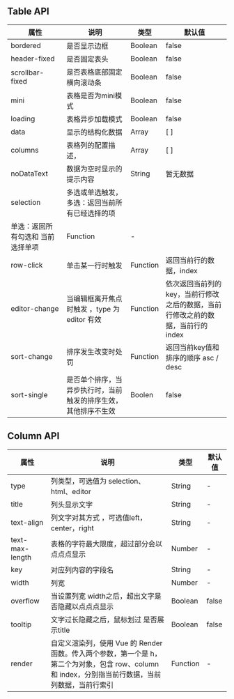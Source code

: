 ## Table API
| 属性                | 说明                              | 类型       | 默认值                                         |
|-------------------|---------------------------------|----------|---------------------------------------------|
| bordered          | 是否显示边框                          | Boolean  | false                                       |
| header-fixed      | 是否固定表头                          | Boolean  | false                                       |
| scrollbar-fixed   | 是否表格底部固定横向滚动条                   | Boolean  | false                                       |
| mini              | 表格是否为mini模式                     | Boolean  | false                                       |
| loading           | 表格异步加载模式                        | Boolean  | false                                       |
| data              | 显示的结构化数据                        | Array    | [ ]                                         |
| columns           | 表格列的配置描述，                       | Array    | [ ]                                         |
| noDataText        | 数据为空时显示的提示内容                    | String   | 暂无数据                                        |
| selection         | 多选或单选触发，多选：返回当前所有已经选择的项         |          |                                             |
| 单选：返回所有勾选和 当前选择单项 | Function                        | -        |                                             |
| row-click         | 单击某一行时触发                        | Function | 返回当前行的数据，index                              |
| editor-change     | 当编辑框离开焦点时触发 ，type 为editor 有效    | Function | 依次返回当前列的key，当前行修改之后的数据，当前行修改之前的数据，当前行的index |
| sort-change       | 排序发生改变时处罚                       | Function | 返回当前key值和排序的顺序 asc / desc                   |
| sort-single       | 是否单个排序，当异步执行时，当前触发的排序生效，其他排序不生效 | Boolen   | false                                       |
## Column API
| 属性              | 说明                                                                                        | 类型       | 默认值   |
|-----------------|-------------------------------------------------------------------------------------------|----------|-------|
| type            | 列类型，可选值为 selection、html、editor                                                            | String   | -     |
| title           | 列头显示文字                                                                                    | String   | -     |
| text-align      | 列文字对其方式 ，可选值left，center，right                                                             | String   | -     |
| text-max-length | 表格的字符最大限度，超过部分会以点点点显示                                                                     | Number   | -     |
| key             | 对应列内容的字段名                                                                                 | String   | -     |
| width           | 列宽                                                                                        | Number   | -     |
| overflow        | 当设置列宽 width之后，超出文字是否隐藏以点点点显示                                                              | Boolean  | false |
| tooltip         | 文字过长隐藏之后，鼠标划过 是否展示title                                                                   | Boolean  | false |
| render          | 自定义渲染列，使用 Vue 的 Render 函数。传入两个参数，第一个是 h，第二个为对象，包含 row、column 和 index，分别指当前行数据，当前列数据，当前行索引 | Function | -     |